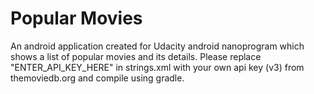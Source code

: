 # Popular Movies
An android application created for Udacity android nanoprogram which shows a list of popular movies and its details.
Please replace "ENTER_API_KEY_HERE" in strings.xml with your own api key (v3) from themoviedb.org and compile using gradle.
